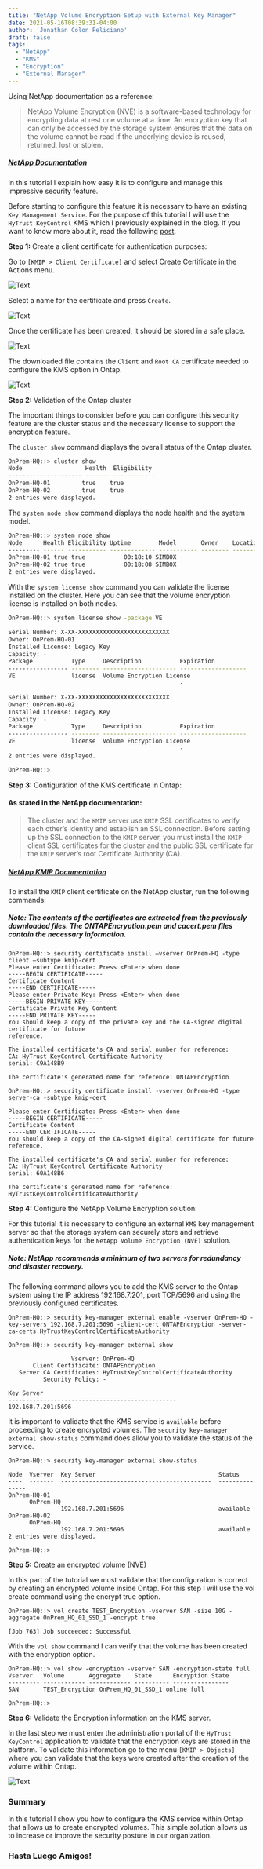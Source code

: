 ```yaml
---
title: "NetApp Volume Encryption Setup with External Key Manager"
date: 2021-05-16T08:39:31-04:00
author: 'Jonathan Colon Feliciano'
draft: false
tags:
  - "NetApp"
  - "KMS"
  - "Encryption"
  - "External Manager"
---
```


Using NetApp documentation as a reference:

> NetApp Volume Encryption (NVE) is a software-based technology for encrypting data at rest one volume at a time. An encryption key that can only be accessed by the storage system ensures that the data on the volume cannot be read if the underlying device is reused, returned, lost or stolen.

##### [NetApp Documentation](https://docs.netapp.com/ontap-9/topic/com.netapp.doc.pow-nve/GUID-EAD13D8E-0219-45B6-A2C6-B25B76C9CA1A.html)

In this tutorial I explain how easy it is to configure and manage this impressive security feature.

Before starting to configure this feature it is necessary to have an existing `Key Management Service`. For the purpose of this tutorial I will use the `HyTrust KeyControl` KMS which I previously explained in the blog. If you want to know more about it, read the following [post](http://192.168.7.40/2021/05/16/hytrust-keycontrol-key-management-server-setup/).

**Step 1:** Create a client certificate for authentication purposes:

Go to `[KMIP > Client Certificate]` and select Create Certificate in the Actions menu.

![Text](/img/2021-05-16_15-25-1024x563.webp#center)

Select a name for the certificate and press `Create`.

![Text](/img/2021-05-16_15-27-1024x565.webp#center)

Once the certificate has been created, it should be stored in a safe place.

![Text](/img/2021-05-16_15-28-1024x737.webp#center)

The downloaded file contains the `Client` and `Root CA` certificate needed to configure the KMS option in Ontap.

![Text](/img/2021-05-16_15-31-1024x493.webp#center)

**Step 2:** Validation of the Ontap cluster

The important things to consider before you can configure this security feature are the cluster status and the necessary license to support the encryption feature.

The `cluster show` command displays the overall status of the Ontap cluster.

```bash
OnPrem-HQ::> cluster show 
Node                  Health  Eligibility
--------------------- ------- ------------
OnPrem-HQ-01         true    true
OnPrem-HQ-02         true    true
2 entries were displayed.
```

The `system node show` command displays the node health and the system model.

```bash
OnPrem-HQ::> system node show
Node      Health Eligibility Uptime        Model       Owner    Location  
--------- ------ ----------- ------------- ----------- -------- ---------------
OnPrem-HQ-01 true true           00:18:10 SIMBOX
OnPrem-HQ-02 true true           00:18:08 SIMBOX
2 entries were displayed.
```

With the `system license show` command you can validate the license installed on the cluster. Here you can see that the volume encryption license is installed on both nodes.

```bash
OnPrem-HQ::> system license show -package VE

Serial Number: X-XX-XXXXXXXXXXXXXXXXXXXXXXXXXX
Owner: OnPrem-HQ-01
Installed License: Legacy Key
Capacity: -
Package           Type     Description           Expiration
----------------- -------- --------------------- -------------------
VE                license  Volume Encryption License 
                                                 -

Serial Number: X-XX-XXXXXXXXXXXXXXXXXXXXXXXXXX
Owner: OnPrem-HQ-02
Installed License: Legacy Key
Capacity: -
Package           Type     Description           Expiration
----------------- -------- --------------------- -------------------
VE                license  Volume Encryption License 
                                                 -
2 entries were displayed.

OnPrem-HQ::> 
```

**Step 3:** Configuration of the KMS certificate in Ontap:

#### As stated in the NetApp documentation:

> The cluster and the `KMIP` server use `KMIP` SSL certificates to verify each other’s identity and establish an SSL connection. Before setting up the SSL connection to the `KMIP` server, you must install the `KMIP` client SSL certificates for the cluster and the public SSL certificate for the `KMIP` server’s root Certificate Authority (CA).

##### [NetApp KMIP Documentation](https://docs.netapp.com/ontap-9/topic/com.netapp.doc.pow-nve/GUID-D1593ED6-AAF8-4DEE-A2A7-6AEF239C6874.html)

To install the `KMIP` client certificate on the NetApp cluster, run the following commands:

##### Note: The contents of the certificates are extracted from the previously downloaded files. The ONTAPEncryption.pem and cacert.pem files contain the necessary information.

```text
OnPrem-HQ::> security certificate install –vserver OnPrem-HQ -type client –subtype kmip-cert
Please enter Certificate: Press <Enter> when done
-----BEGIN CERTIFICATE----- 
Certificate Content
-----END CERTIFICATE-----
Please enter Private Key: Press <Enter> when done
-----BEGIN PRIVATE KEY-----  
Certificate Private Key Content
-----END PRIVATE KEY-----
You should keep a copy of the private key and the CA-signed digital certificate for future
reference.

The installed certificate's CA and serial number for reference:
CA: HyTrust KeyControl Certificate Authority
serial: C9A148B9

The certificate's generated name for reference: ONTAPEncryption
```

```text
OnPrem-HQ::> security certificate install -vserver OnPrem-HQ -type server-ca -subtype kmip-cert 

Please enter Certificate: Press <Enter> when done
-----BEGIN CERTIFICATE-----  
Certificate Content
-----END CERTIFICATE-----
You should keep a copy of the CA-signed digital certificate for future reference.

The installed certificate's CA and serial number for reference:
CA: HyTrust KeyControl Certificate Authority
serial: 60A148B6

The certificate's generated name for reference: HyTrustKeyControlCertificateAuthority
```

**Step 4:** Configure the NetApp Volume Encryption solution:

For this tutorial it is necessary to configure an external `KMS` key management server so that the storage system can securely store and retrieve authentication keys for the `NetApp Volume Encryption (NVE)` solution.

##### Note: NetApp recommends a minimum of two servers for redundancy and disaster recovery.

The following command allows you to add the KMS server to the Ontap system using the IP address 192.168.7.201, port TCP/5696 and using the previously configured certificates.

```text
OnPrem-HQ::> security key-manager external enable -vserver OnPrem-HQ -key-servers 192.168.7.201:5696 -client-cert ONTAPEncryption -server-ca-certs HyTrustKeyControlCertificateAuthority 

OnPrem-HQ::> security key-manager external show                                                                                                                                           

                  Vserver: OnPrem-HQ
       Client Certificate: ONTAPEncryption
   Server CA Certificates: HyTrustKeyControlCertificateAuthority
          Security Policy: -

Key Server
------------------------------------------------
192.168.7.201:5696
```

It is important to validate that the KMS service is `available` before proceeding to create encrypted volumes. The `security key-manager external show-status` command does allow you to validate the status of the service.

```text
OnPrem-HQ::> security key-manager external show-status

Node  Vserver  Key Server                                   Status
----  -------  -------------------------------------------  ---------------
OnPrem-HQ-01
      OnPrem-HQ
               192.168.7.201:5696                           available
OnPrem-HQ-02
      OnPrem-HQ
               192.168.7.201:5696                           available
2 entries were displayed.

OnPrem-HQ::> 
```

**Step 5:** Create an encrypted volume (NVE)

In this part of the tutorial we must validate that the configuration is correct by creating an encrypted volume inside Ontap. For this step I will use the vol create command using the encrypt true option.

```text
OnPrem-HQ::> vol create TEST_Encryption -vserver SAN -size 10G -aggregate OnPrem_HQ_01_SSD_1 -encrypt true 
  
[Job 763] Job succeeded: Successful 
```

With the `vol show` command I can verify that the volume has been created with the encryption option.

```text
OnPrem-HQ::> vol show -encryption -vserver SAN -encryption-state full 
Vserver   Volume       Aggregate    State      Encryption State
--------- ------------ ------------ ---------- ----------------
SAN       TEST_Encryption OnPrem_HQ_01_SSD_1 online full

OnPrem-HQ::> 
```

**Step 6:** Validate the Encryption information on the KMS server.

In the last step we must enter the administration portal of the `HyTrust KeyControl` application to validate that the encryption keys are stored in the platform. To validate this information go to the menu `[KMIP > Objects]` where you can validate that the keys were created after the creation of the volume within Ontap.

![Text](/img/HytrustDashBoard.webp#center)

### Summary

In this tutorial I show you how to configure the KMS service within Ontap that allows us to create encrypted volumes. This simple solution allows us to increase or improve the security posture in our organization.

### Hasta Luego Amigos!
